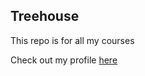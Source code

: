 ## Treehouse

This repo is for all my courses

Check out my profile [here](https://github.com/contrerasmiguel1990)

